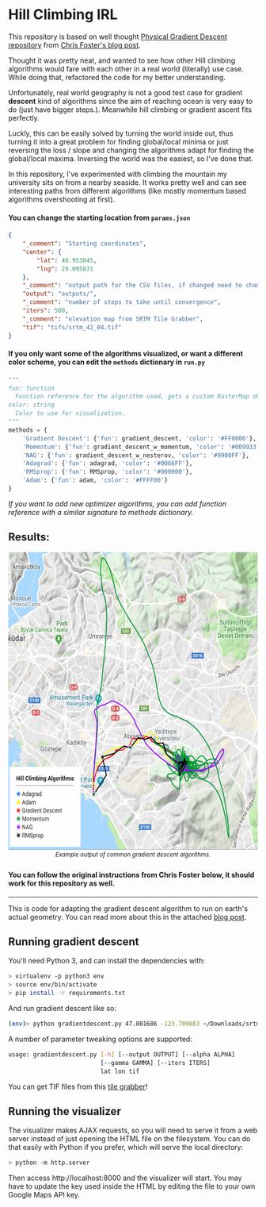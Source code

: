 Hill Climbing IRL
=========================

This repository is based on well thought [Physical Gradient Descent repository](https://github.com/chrisfosterelli/physical-gradient-descent) from [Chris Foster's blog post](https://fosterelli.co/executing-gradient-descent-on-the-earth).

Thought it was pretty neat, and wanted to see how other Hill climbing algorithms would fare with each other in a real world (literally) use case. While doing that, refactored the code for my better understanding.

Unfortunately, real world geography is not a good test case for gradient **descent** kind of algorithms since the aim of reaching ocean is very easy to do (just have bigger steps.). Meanwhile hill climbing or gradient ascent fits perfectly.

Luckly, this can be easily solved by turning the world inside out, thus turning it into a great problem for finding global/local minima or just reversing the loss / slope and changing the algorithms adapt for finding the global/local maxima. Inversing the world was the easiest, so I've done that.

In this repository, I've experimented with climbing the mountain my university sits on from a nearby seaside. It works pretty well and can see interesting paths from different algorithms (like mostly momentum based algorithms overshooting at first).

#### You can change the starting location from `params.json`

```json
{
    "_comment": "Starting coordinates",
    "center": {
        "lat": 40.953845,
        "lng": 29.095831
    },
    "_comment": "output path for the CSV files, if changed need to change visualizer.html too",
    "output": "outputs/",
    "_comment": "number of steps to take until convergence",
    "iters": 500,
    "_comment": "elevation map from SRTM Tile Grabber",
    "tif": "tifs/srtm_42_04.tif"
}
```
#### If you only want some of the algorithms visualized, or want a different color scheme, you can edit the `methods` dictionary in `run.py`

```python
"""
fun: function
  Function reference for the algorithm used, gets a custom RasterMap object, start coordinates and hyperparameters
color: string
  Color to use for visualization.
"""
methods = {
    'Gradient Descent': {'fun': gradient_descent, 'color': '#FF0000'},
    'Momentum': {'fun': gradient_descent_w_momentum, 'color': '#009933'},
    'NAG': {'fun': gradient_descent_w_nesterov, 'color': '#9900FF'},
    'Adagrad': {'fun': adagrad, 'color': '#0066FF'},
    'RMSprop': {'fun': RMSprop, 'color': '#000000'},
    'Adam': {'fun': adam, 'color': '#FFFF00'}
}
```

*If you want to add new optimizer algorithms, you can add function reference with a similar signature to methods dictionary.*

## Results:

<p align="center">
  <img src="https://raw.githubusercontent.com/umutto/Hill-Climbing-IRL/master/src/srtm_42_04.gif" alt="Hill Climbing From Bostanci"  height="600" width="600"/>  
  </br>
  <sup><i>Example output of common gradient descent algorithms.</i></sup>
</p>  


#### You can follow the original instructions from Chris Foster below, it should work for this repository as well.  
---


This is code for adapting the gradient descent algorithm to run on earth's 
actual geometry. You can read more about this in the attached [blog post].

## Running gradient descent

You'll need Python 3, and can install the dependencies with:

```bash
> virtualenv -p python3 env
> source env/bin/activate
> pip install -r requirements.txt
```

And run gradient descent like so:

```bash
(env)> python gradientdescent.py 47.801686 -123.709083 ~/Downloads/srtm_12_03/srtm_12_03.tif
```

A number of parameter tweaking options are supported:

```bash
usage: gradientdescent.py [-h] [--output OUTPUT] [--alpha ALPHA]
                          [--gamma GAMMA] [--iters ITERS]
                          lat lon tif
```

You can get TIF files from this [tile grabber]!

## Running the visualizer

The visualizer makes AJAX requests, so you will need to serve it from a web
server instead of just opening the HTML file on the filesystem. You can do that
easily with Python if you prefer, which will serve the local directory:

```bash
> python -m http.server
```

Then access http://localhost:8000 and the visualizer will start. You may have to
update the key used inside the HTML by editing the file to your own Google Maps
API key.

[tile grabber]: http://dwtkns.com/srtm/
[blog post]: https://fosterelli.co/executing-gradient-descent-on-the-earth

